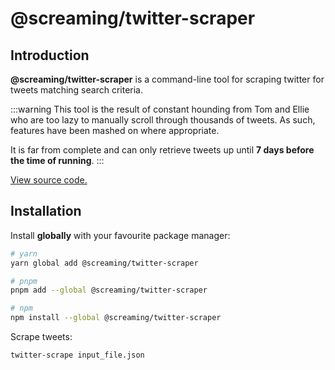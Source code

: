 # @screaming/twitter-scraper

## Introduction

**@screaming/twitter-scraper** is a command-line tool for scraping twitter for tweets matching search criteria.

:::warning
This tool is the result of constant hounding from Tom and Ellie who are too lazy to manually scroll through thousands of tweets. As such, features have been mashed on where appropriate.

It is far from complete and can only retrieve tweets up until **7 days before the time of running**.
:::

[View source code.](https://github.com/sf-designdev-packages/twitter-scraper)

## Installation

Install **globally** with your favourite package manager:

```sh
# yarn
yarn global add @screaming/twitter-scraper

# pnpm
pnpm add --global @screaming/twitter-scraper

# npm
npm install --global @screaming/twitter-scraper
```

Scrape tweets:

```sh
twitter-scrape input_file.json
```

